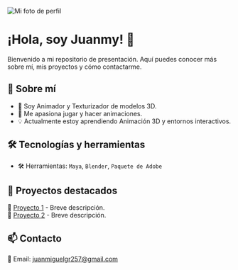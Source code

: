 ![Mi foto de perfil](C:\Users\alumno\Downloads/unnamed.png)


# ¡Hola, soy Juanmy! 👋  

Bienvenido a mi repositorio de presentación. Aquí puedes conocer más sobre mí, mis proyectos y cómo contactarme.  

## 📌 Sobre mí  
- 🎯 Soy Animador y Texturizador de modelos 3D.  
- 🚀 Me apasiona jugar y hacer animaciones.  
- 💡 Actualmente estoy aprendiendo Animación 3D y entornos interactivos.  

## 🛠️ Tecnologías y herramientas   
- 🛠️ Herramientas: `Maya`, `Blender`, `Paquete de Adobe`  

## 📂 Proyectos destacados  
🔹 [Proyecto 1](https://github.com/tuusuario/proyecto1) - Breve descripción.  
🔹 [Proyecto 2](https://github.com/tuusuario/proyecto2) - Breve descripción.  

## 📫 Contacto  
📧 Email: juanmiguelgr257@gmail.com 
